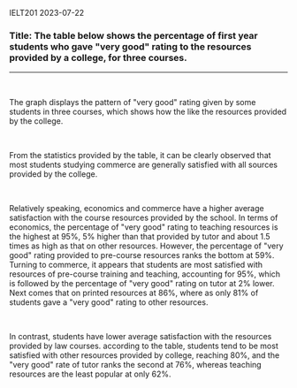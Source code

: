 IELT201 2023-07-22

### Title: The table below shows the percentage of first year students who gave "very good" rating to the resources provided by a college, for three courses.

---

<br/>

The graph displays the pattern of "very good" rating given by some students in three courses, which shows how the like the resources provided by the college.

<br/>

From the statistics provided by the table, it can be clearly observed that most students studying commerce are generally satisfied with all sources provided by the college.

<br/>

Relatively speaking, economics and commerce have a higher average satisfaction with the course resources provided by the school. In terms of economics, the percentage of "very good" rating to teaching resources is the highest at 95%, 5% higher than that provided by tutor and about 1.5 times as high as that on other resources. However, the percentage of "very good" rating provided to pre-course resources ranks the bottom at 59%. Turning to commerce, it appears that students are most satisfied with resources of pre-course training and teaching, accounting for 95%, which is followed by the percentage of "very good" rating on tutor at 2% lower. Next comes that on printed resources at 86%, where as only 81% of students gave a "very good" rating to other resources.

<br/>

In contrast, students have lower average satisfaction with the resources provided by law courses. according to the table, students tend to be most satisfied with other resources provided by college, reaching 80%, and the "very good" rate of tutor ranks the second at 76%, whereas teaching resources are the least popular at only 62%.

